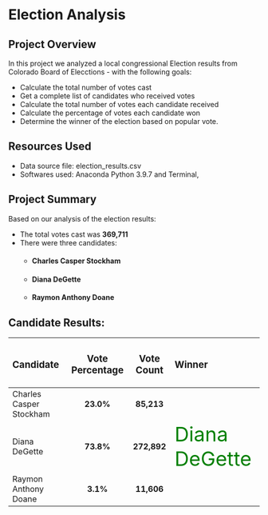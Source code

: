 # Election Analysis

## Project Overview

In this project we analyzed a local congressional Election results from Colorado Board of Elecctions - with the following goals:
* Calculate the total number of votes cast
* Get a complete list of candidates who received votes
* Calculate the total number of votes each candidate received
* Calculate the percentage of votes each candidate won
* Determine the winner of the election based on popular vote.

## Resources Used
- Data source file: election_results.csv
- Softwares used: Anaconda Python 3.9.7 and Terminal, 

## Project Summary
Based on our analysis of the election results:
- The total votes cast was <b>369,711</b> 
- There were three candidates:
	- <h4>Charles Casper Stockham</h4>
	- <h4>Diana DeGette</h4>
	- <h4>Raymon Anthony Doane</h4>
    
## Candidate Results:
| <h3>Candidate</h3>     | <h3>Vote Percentage</h3> | <h3>Vote Count</h3> | <h3>Winner</h3>       |
|:-----------------------|:------------------------:|:-------------------:|:----------------------|
|Charles Casper Stockham |<b>23.0%</b>              |<b>85,213</b>        |                       |
|Diana DeGette           |<b>73.8%</b>              |<b>272,892</b>       |<span style="font-size:2.5rem; color:green">Diana DeGette</span> |
|Raymon Anthony Doane    |<b>3.1%</b>               |<b>11,606</b>        |                       |
